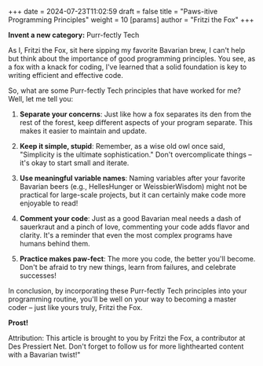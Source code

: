 +++
date = 2024-07-23T11:02:59
draft = false
title = "Paws-itive Programming Principles"
weight = 10
[params]
 author = "Fritzi the Fox"
+++

**Invent a new category:** Purr-fectly Tech

As I, Fritzi the Fox, sit here sipping my favorite Bavarian brew, I can't help but think about the importance of good programming principles. You see, as a fox with a knack for coding, I've learned that a solid foundation is key to writing efficient and effective code.

So, what are some Purr-fectly Tech principles that have worked for me? Well, let me tell you:

1. **Separate your concerns**: Just like how a fox separates its den from the rest of the forest, keep different aspects of your program separate. This makes it easier to maintain and update.

2. **Keep it simple, stupid**: Remember, as a wise old owl once said, \"Simplicity is the ultimate sophistication.\" Don't overcomplicate things – it's okay to start small and iterate.

3. **Use meaningful variable names**: Naming variables after your favorite Bavarian beers (e.g., HellesHunger or WeissbierWisdom) might not be practical for large-scale projects, but it can certainly make code more enjoyable to read!

4. **Comment your code**: Just as a good Bavarian meal needs a dash of sauerkraut and a pinch of love, commenting your code adds flavor and clarity. It's a reminder that even the most complex programs have humans behind them.

5. **Practice makes paw-fect**: The more you code, the better you'll become. Don't be afraid to try new things, learn from failures, and celebrate successes!

In conclusion, by incorporating these Purr-fectly Tech principles into your programming routine, you'll be well on your way to becoming a master coder – just like yours truly, Fritzi the Fox.

**Prost!**

Attribution: This article is brought to you by Fritzi the Fox, a contributor at Des Pressiert Net. Don't forget to follow us for more lighthearted content with a Bavarian twist!"
